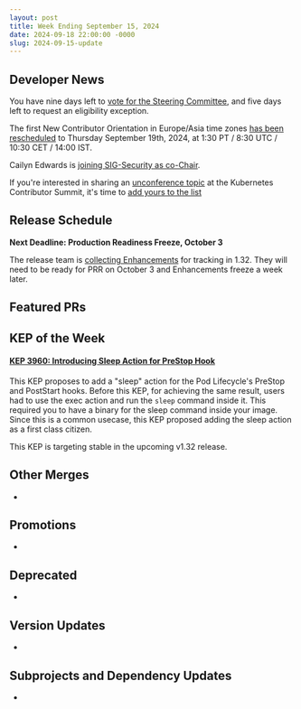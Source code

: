 ```yaml
---
layout: post
title: Week Ending September 15, 2024
date: 2024-09-18 22:00:00 -0000
slug: 2024-09-15-update
---
```


## Developer News

You have nine days left to [vote for the Steering Committee](https://github.com/kubernetes/community/tree/master/elections/steering/2024), and five days left to request an eligibility exception.

The first New Contributor Orientation in Europe/Asia time zones [has been rescheduled](https://groups.google.com/a/kubernetes.io/g/dev/c/tRC3J6D3cWg/m/w0yIXXQ4AQAJ) to Thursday September 19th, 2024, at 1:30 PT / 8:30 UTC / 10:30 CET / 14:00 IST.

Cailyn Edwards is [joining SIG-Security as co-Chair](https://groups.google.com/a/kubernetes.io/g/dev/c/y44SShiNNts).

If you're interested in sharing an [unconference topic](https://groups.google.com/a/kubernetes.io/g/dev/c/R0ORMECOVXY) at the Kubernetes Contributor Summit, it's time to [add yours to the list](https://github.com/kubernetes/community/issues/7993)

## Release Schedule

**Next Deadline: Production Readiness Freeze, October 3**

The release team is [collecting Enhancements](https://groups.google.com/a/kubernetes.io/g/dev/c/Bixk2n_7G1A) for tracking in 1.32.  They will need to be ready for PRR on October 3 and Enhancements freeze a week later.

## Featured PRs


## KEP of the Week

#### [KEP 3960: Introducing Sleep Action for PreStop Hook](https://github.com/kubernetes/enhancements/tree/master/keps/sig-node/3960-pod-lifecycle-sleep-action)

This KEP proposes to add a "sleep" action for the Pod Lifecycle's PreStop and PostStart hooks. Before this KEP, for achieving the same result, users had to use the exec action and run the `sleep` command inside it. This required you to have a binary for the sleep command inside your image. Since this is a common usecase, this KEP proposed adding the sleep action as a first class citizen.

This KEP is targeting stable in the upcoming v1.32 release.

## Other Merges

*

## Promotions

*

## Deprecated

*

## Version Updates

*

## Subprojects and Dependency Updates

*
